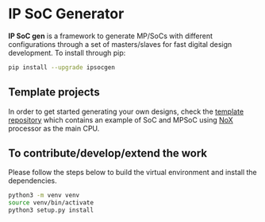# IP SoC Generator

**IP SoC gen** is a framework to generate MP/SoCs with different configurations through a set of masters/slaves for fast
digital design development. To install through pip: 
```bash
pip install --upgrade ipsocgen
```

## Template projects 
In order to get started generating your own designs, check the [template
repository](https://github.com/aignacio/ipsocgen_template) which contains an example of SoC and MPSoC using
[NoX](https://github.com/aignacio/nox)
processor as the main CPU.

## To contribute/develop/extend the work
Please follow the steps below to build the virtual environment and install the dependencies.
```bash
python3 -m venv venv
source venv/bin/activate 
python3 setup.py install
```



